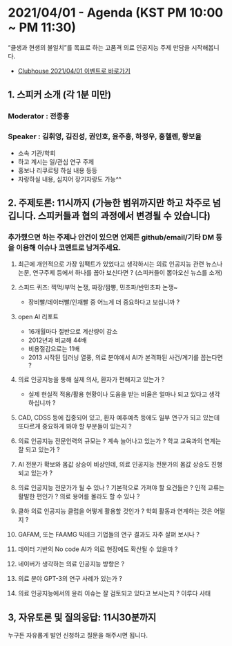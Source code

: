 # 2021/04/01 - Agenda (KST PM 10:00 ~ PM 11:30)

“클생과 현생의 불일치”를 목표로 하는 고품격 의료 인공지능 주제 만담을 시작해봅니다. 

* [Clubhouse 2021/04/01 이벤트로 바로가기](https://www.joinclubhouse.com/event/xXQAqlEg)

## 1. 스피커 소개 (각 1분 미만)
### Moderator : 전종홍
### Speaker : 김휘영, 김진성, 권인호, 윤주흥, 하정우, 홍헬렌, 황보율 
* 소속 기관/학회
* 하고 계시는 일/관심 연구 주제
* 홍보나 리쿠르팅 하실 내용 등등
* 자랑하실 내용, 심지어 장기자랑도 가능^^

## 2. 주제토론: 11시까지 (가능한 범위까지만 하고 차주로 넘깁니다. 스피커들과 협의 과정에서 변경될 수 있습니다)

### 추가했으면 하는 주제나 안건이 있으면 언제든 github/email/기타 DM 등을 이용해 이슈나 코멘트로 남겨주세요. 

1. 최근에 개인적으로 가장 임팩트가 있었다고 생각하시는 의료 인공지능 관련  뉴스나 논문, 연구주제 등에서 하나를 꼽아 보신다면 ? (스피커들이 뽑아오신 뉴스를 소개) 

2. 스피드 퀴즈: 찍먹/부먹 논쟁, 짜장/짬뽕, 민초파/반민초파 논쟁~ 
   * 장비빨/데이터빨/인재빨 중 어느게 더 중요하다고 보십니까 ? 
   
3. open AI 리포트 
   * 16개월마다 절반으로 계산량이 감소
   * 2012년과 비교해 44배
   * 비용절감으로는 11배 
   * 2013 시작된 딥러닝 열풍, 의료 분야에서 AI가 본격화된 사건/계기를 꼽는다면 ?   

4. 의료 인공지능을 통해 실제 의사, 환자가 편해지고 있는가 ? 
   * 실제 현실적 적용/활용 현황이나 도움을 받는 비율은 얼마나 되고 있다고 생각하십니까 ?       
 
5. CAD, CDSS 등에 집중되어 있고, 환자 예후예측 등에도 일부 연구가 되고 있는데 또다르게 중요하게 봐야 할 부분들이 있는지 ?      
 
6. 의료 인공지능 전문인력의 규모는 ? 계속 늘어나고 있는가 ? 학교 교육과의 연계는 잘 되고 있는가 ? 

7. AI 전문가 확보와 몸값 상승이 비상인데, 의료 인공지능 전문가의 몸값 상승도 진행되고 있는가 ?

8. 의료 인공지능 전문가가 될 수 있나 ? 기본적으로 가져야 할 요건들은 ? 인적 교류는 활발한 편인가 ? 의료 용어를 몰라도 할 수 있나 ?

9. 클하 의료 인공지능 클럽을 어떻게 활용할 것인가 ? 학회 활동과 연계하는 것은 어떨지 ?

10. GAFAM, 또는 FAAMG 빅테크 기업들의 연구 결과도 자주 살펴 보시나 ?

11. 데이터 기반의 No code AI가 의료 현장에도 확산될 수 있을까 ?

12. 네이버가 생각하는 의료 인공지능 방향은 ?

13. 의료 분야 GPT-3의 연구 사례가 있는가 ?

14. 의료 인공지능에서의 윤리 이슈는 잘 검토되고 있다고 보시는지 ? 이루다 사태

## 3, 자유토론 및 질의응답: 11시30분까지

누구든 자유롭게 발언 신청하고 질문을 해주시면 됩니다. 
